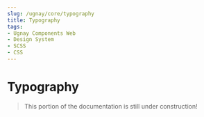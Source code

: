 ```yaml
---
slug: /ugnay/core/typography
title: Typography
tags:
- Ugnay Components Web
- Design System
- SCSS
- CSS
---
```


# Typography
> This portion of the documentation is still under construction!